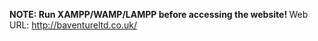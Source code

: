 <strong> NOTE: Run XAMPP/WAMP/LAMPP before accessing the website! </strong>
Web URL: http://baventureltd.co.uk/
